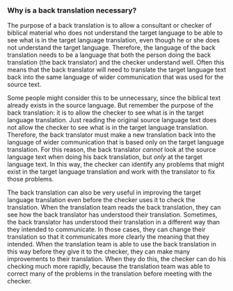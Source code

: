 
### Why is a back translation necessary?

The purpose of a back translation is to allow a consultant or checker of biblical material who does not understand the target language to be able to see what is in the target language translation, even though he or she does not understand the target language. Therefore, the language of the back translation needs to be a language that both the person doing the back translation (the back translator) and the checker understand well.  Often this means that the back translator will need to translate the target language text back into the same language of wider communication that was used for the source text.

Some people might consider this to be unnecessary, since the biblical text already exists in the source language. But remember the purpose of the back translation: it is to allow the checker to see what is in the target language translation. Just reading the original source language text does not allow the checker to see what is in the target language translation. Therefore, the back translator must make a new translation back into the language of wider communication that is based only on the target language translation. For this reason, the back translator *cannot* look at the source language text when doing his back translation, but *only* at the target language text. In this way, the checker can identify any problems that might exist in the target language translation and work with the translator to fix those problems.

The back translation can also be very useful in improving the target language translation even before the checker uses it to check the translation. When the translation team reads the back translation, they can see how the back translator has understood their translation. Sometimes, the back translator has understood their translation in a different way than they intended to communicate. In those cases, they can change their translation so that it communicates more clearly the meaning that they intended. When the translation team is able to use the back translation in this way before they give it to the checker, they can make many improvements to their translation. When they do this, the checker can do his checking much more rapidly, because the translation team was able to correct many of the problems in the translation before meeting with the checker.